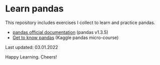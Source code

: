 # Learn pandas

This repository includes exercises I collect to learn and practice pandas.

- [pandas official documentation](https://pandas.pydata.org/docs/index.html) (pandas v1.3.5)
- [Get to know pandas](https://www.kaggle.com/learn/pandas) (Kaggle pandas micro-course)

Last updated: 03.01.2022

Happy Learning. Cheers!
